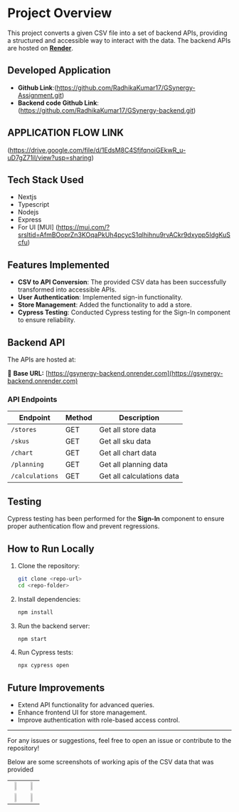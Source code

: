 # Project Overview

This project converts a given CSV file into a set of backend APIs, providing a structured and accessible way to interact with the data. The backend APIs are hosted on **[Render](https://render.com/)**.
## Developed Application 
- **Github Link**:(https://github.com/RadhikaKumar17/GSynergy-Assignment.git)
- **Backend code Github Link**:(https://github.com/RadhikaKumar17/GSynergy-backend.git)
## APPLICATION FLOW LINK 
(https://drive.google.com/file/d/1EdsM8C4SfjfqnoiGEkwR_u-uD7gZ71il/view?usp=sharing)
## Tech Stack Used 
- Nextjs
- Typescript
- Nodejs
- Express
- For UI [MUI] (https://mui.com/?srsltid=AfmBOoprZn3KOqaPkUh4pcycS1qlhihnu9rvACkr9dxypp5IdgKuScfu)
## Features Implemented

- **CSV to API Conversion**: The provided CSV data has been successfully transformed into accessible APIs.
- **User Authentication**: Implemented sign-in functionality.
- **Store Management**: Added the functionality to add a store.
- **Cypress Testing**: Conducted Cypress testing for the Sign-In component to ensure reliability.

## Backend API

The APIs are hosted at:

🔗 **Base URL:** [https://gsynergy-backend.onrender.com](https://gsynergy-backend.onrender.com)

### API Endpoints

| Endpoint      | Method | Description                          |
| ------------- | ------ | ------------------------------------ |
| `/stores` | GET   | Get all store data       |
| `/skus` | GET   | Get all sku data                     |
| `/chart`   | GET    | Get all  chart data |
| `/planning`   | GET    | Get all  planning data |
| `/calculations`   | GET    | Get all  calculations data |



## Testing

Cypress testing has been performed for the **Sign-In** component to ensure proper authentication flow and prevent regressions.

## How to Run Locally

1. Clone the repository:
   ```sh
   git clone <repo-url>
   cd <repo-folder>
   ```
2. Install dependencies:
   ```sh
   npm install
   ```
3. Run the backend server:
   ```sh
   npm start
   ```
4. Run Cypress tests:
   ```sh
   npx cypress open
   ```

## Future Improvements

- Extend API functionality for advanced queries.
- Enhance frontend UI for store management.
- Improve authentication with role-based access control.

---

For any issues or suggestions, feel free to open an issue or contribute to the repository!

Below are some screenshots of working apis of the CSV data that was provided
<table>
  <tr>
    <td align="center">
      <img src="https://github.com/user-attachments/assets/64bc48c4-e89e-4b25-8bbb-94be9c841e64" width="45%">
    </td>
    <td align="center">
      <img src="(https://github.com/user-attachments/assets/a0ae4f00-78d5-4c0b-bda3-a5ca3f702d92" width="45%">
    </td>
  </tr>
  <tr>
    <td align="center">
      <img src="https://github.com/user-attachments/assets/b2bb98b3-3ef0-4e67-ad90-9d39c550d500" width="45%">
    </td>
    <td align="center">
      <img src="https://github.com/user-attachments/assets/5fb72dba-7a4b-435f-a2cc-3bc4155c6be9" width="45%">
    </td>
  </tr>
</table>


